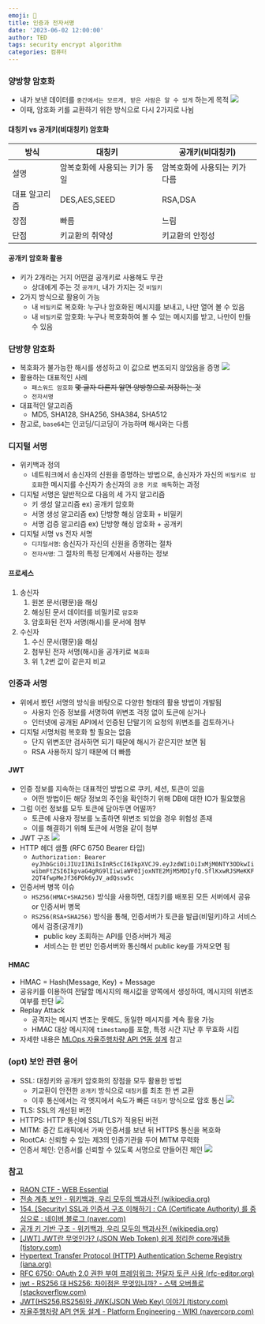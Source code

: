 ```yaml
---
emoji: 🔑
title: 인증과 전자서명
date: '2023-06-02 12:00:00'
author: TED
tags: security encrypt algorithm
categories: 컴퓨터
---
```


### 양방향 암호화

- 내가 보낸 데이터를 `중간에서는 모르게, 받은 사람은 알 수 있게` 하는게 목적
  ![](49558-2023-6-2-14-59.png) 
- 이때, 암호화 키를 교환하기 위한 방식으로 다시 2가지로 나뉨

#### 대칭키 vs 공개키(비대칭키) 암호화

|방식|대칭키|공개키(비대칭키)|
|---|---|---|
|설명|암복호화에 사용되는 키가 동일|암복호화에 사용되는 키가 다름|
|대표 알고리즘|DES,AES,SEED|RSA,DSA|
|장점|빠름|느림|
|단점|키교환의 취약성|키교환의 안정성|

#### 공개키 암호화 활용

- 키가 2개라는 거지 어떤걸 공개키로 사용해도 무관
	- 상대에게 주는 것 `공개키`, 내가 가지는 것 `비밀키`
- 2가지 방식으로 활용이 가능
	- 내 `비밀키`로 복호화: 누구나 암호화된 메시지를 보내고, 나만 열어 볼 수 있음
	- 내 `비밀키`로 암호화: 누구나 복호화하여 볼 수 있는 메시지를 받고, 나만이 만들 수 있음

### 단방향 암호화

- 복호화가 불가능한 해시를 생성하고 이 값으로 변조되지 않았음을 증명
  ![](29699-2023-6-2-15-0.png) 
- 활용하는 대표적인 사례
	- `패스워드 암호화` ~~몇 글자 다른지 알면 양방향으로 저장하는 것~~
	- `전자서명`
- 대표적인 알고리즘
	- MD5, SHA128, SHA256, SHA384, SHA512
- 참고로, `base64`는 인코딩/디코딩이 가능하며 해시와는 다름

### 디지털 서명

- 위키백과 정의
	- 네트워크에서 송신자의 신원을 증명하는 방법으로, 송신자가 자신의 `비밀키로 암호화`한 메시지를 수신자가 송신자의 `공용 키로 해독`하는 과정
- 디지털 서명은 일반적으로 다음의 세 가지 알고리즘
	- 키 생성 알고리즘 ex) 공개키 암호화
	- 서명 생성 알고리즘 ex) 단방향 해싱 암호화 + 비밀키
	- 서명 검증 알고리즘 ex) 단방향 해싱 암호화 + 공개키
- 디지털 서명 vs 전자 서명
	- `디지털서명`: 송신자가 자신의 신원을 증명하는 절차
	- `전자서명`: 그 절차의 특정 단계에서 사용하는 정보

#### 프로세스

1. 송신자
	1. 원본 문서(평문)을 해싱
	2. 해싱된 문서 데이터를 비밀키로 `암호화`
	3. 암호화된 전자 서명(해시)를 문서에 첨부
2. 수신자
	1. 수신 문서(평문)을 해싱
	2. 첨부된 전자 서명(해시)을 공개키로 `복호화`
	3. 위 1,2번 값이 같은지 비교

### 인증과 서명

- 위에서 봤던 서명의 방식을 바탕으로 다양한 형태의 활용 방법이 개발됨
	- 사용자 인증 정보를 서명하여 위변조 걱정 없이 토큰에 싣거나
	- 인터넷에 공개된 API에서 인증된 단말기의 요청의 위변조를 검토하거나
- 디지털 서명처럼 복호화 할 필요는 없음
	- 단지 위변조만 검사하면 되기 때문에 해시가 같은지만 보면 됨
	- RSA 사용하지 않기 때문에 더 빠름

#### JWT

- 인증 정보를 지속하는 대표적인 방법으로 쿠키, 세션, 토큰이 있음
	- 어떤 방법이든 해당 정보의 주인을 확인하기 위해 DB에 대한 IO가 필요했음
- 그럼 이런 정보를 모두 토큰에 담아두면 어떨까?
	- 토큰에 사용자 정보를 노출하면 위변조 되었을 경우 위험성 존재
	- 이를 해결하기 위해 토큰에 서명을 같이 첨부
- JWT 구조
  ![](47846-2023-6-2-15-0.png) 
- HTTP 헤더 샘플 (RFC 6750 Bearer 타입)
	- `Authorization: Bearer eyJhbGciOiJIUzI1NiIsInR5cCI6IkpXVCJ9.eyJzdWIiOiIxMjM0NTY3ODkwIiwibmFtZSI6IkpvaG4gRG9lIiwiaWF0IjoxNTE2MjM5MDIyfQ.SflKxwRJSMeKKF2QT4fwpMeJf36POk6yJV_adQssw5c`
- 인증서버 병목 이슈
	- `HS256(HMAC+SHA256)` 방식을 사용하면, 대칭키를 배포된 모든 서버에서 공유 or 인증서버 병목
	- `RS256(RSA+SHA256)` 방식을 통해, 인증서버가 토큰을 발급(비밀키)하고 서비스에서 검증(공개키)
		- public key 조회하는 API를 인증서버가 제공
		- 서비스는 한 번만 인증서버와 통신해서 public key를 가져오면 됨

#### HMAC

- HMAC = Hash(Message, Key) + Message
- 공유키를 이용하여 전달할 메시지의 해시값을 양쪽에서 생성하여, 메시지의 위변조 여부를 판단
  ![](1942-2023-6-2-15-1.png) 
- Replay Attack
	- 공격자는 메시지 변조는 못해도, 동일한 메시지를 계속 활용 가능
	- HMAC 대상 메시지에 `timestamp`를 포함, 특정 시간 지난 후 무효화 시킴
- 자세한 내용은 [MLOps 자율주행차량 API 연동 설계](https://wiki.navercorp.com/pages/viewpage.action?pageId=1403343484#id-자율주행차량API연동설계-HMAC) 참고

### (opt) 보안 관련 용어

- SSL: 대칭키와 공개키 암호화의 장점을 모두 활용한 방법
  - 키교환이 안전한 `공개키` 방식으로 `대칭키`를 최초 한 번 교환
  - 이후 통신에서는 각 엣지에서 속도가 빠른 `대칭키` 방식으로 암호 통신
    ![](33391-2023-6-2-15-1.png) 
- TLS: SSL의 개선된 버전
- HTTPS: HTTP 통신에 SSL/TLS가 적용된 버전
- MITM: 중간 트래픽에서 가짜 인증서를 보낸 뒤 HTTPS 통신을 복호화
- RootCA: 신뢰할 수 있는 제3의 인증기관을 두어 MITM 무력화
- 인증서 체인: 인증서를 신뢰할 수 있도록 서명으로 만들어진 체인
  ![](52873-2023-6-2-15-1.png) 

### 참고
- [RAON CTF - WEB Essential](https://joongbu.raonctf.com/essential/study/web/cryptography)
- [전송 계층 보안 - 위키백과, 우리 모두의 백과사전 (wikipedia.org)](https://ko.wikipedia.org/wiki/%EC%A0%84%EC%86%A1_%EA%B3%84%EC%B8%B5_%EB%B3%B4%EC%95%88)
- [154. [Security] SSL과 인증서 구조 이해하기 : CA (Certificate Authority) 를 중심으로 : 네이버 블로그 (naver.com)](https://m.blog.naver.com/alice_k106/221468341565)
- [공개 키 기반 구조 - 위키백과, 우리 모두의 백과사전 (wikipedia.org)](https://ko.wikipedia.org/wiki/%EA%B3%B5%EA%B0%9C_%ED%82%A4_%EA%B8%B0%EB%B0%98_%EA%B5%AC%EC%A1%B0)
- [[JWT] JWT란 무엇인가? (JSON Web Token) 쉽게 정리한 core개념들 (tistory.com)](https://etloveguitar.tistory.com/101)
- [Hypertext Transfer Protocol (HTTP) Authentication Scheme Registry (iana.org)](http://www.iana.org/assignments/http-authschemes/http-authschemes.xhtml)
- [RFC 6750: OAuth 2.0 권한 부여 프레임워크: 전달자 토큰 사용 (rfc-editor.org)](https://www.rfc-editor.org/rfc/rfc6750)
- [jwt - RS256 대 HS256: 차이점은 무엇입니까? - 스택 오버플로 (stackoverflow.com)](https://stackoverflow.com/questions/39239051/rs256-vs-hs256-whats-the-difference)
- [JWT(HS256,RS256)와 JWK(JSON Web Key) 이야기 (tistory.com)](https://idlecomputer.tistory.com/361)
- [자율주행차량 API 연동 설계 - Platform Engineering - WIKI (navercorp.com)](https://wiki.navercorp.com/pages/viewpage.action?pageId=1403343484)
